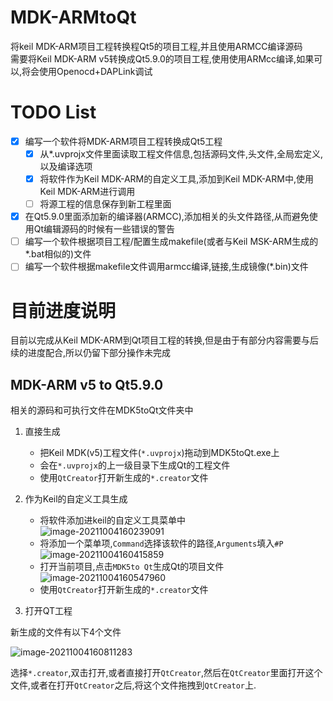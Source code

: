 # MDK-ARMtoQt
将keil MDK-ARM项目工程转换程Qt5的项目工程,并且使用ARMCC编译源码  
需要将Keil MDK-ARM v5转换成Qt5.9.0的项目工程,使用使用ARMcc编译,如果可以,将会使用Openocd+DAPLink调试  
# TODO List  
- [x] 编写一个软件将MDK-ARM项目工程转换成Qt5工程  
  - [x] 从*.uvprojx文件里面读取工程文件信息,包括源码文件,头文件,全局宏定义,以及编译选项  
  - [x] 将软件作为Keil MDK-ARM的自定义工具,添加到Keil MDK-ARM中,使用Keil MDK-ARM进行调用  
  - [ ] 将源工程的信息保存到新工程里面  
- [x] 在Qt5.9.0里面添加新的编译器(ARMCC),添加相关的头文件路径,从而避免使用Qt编辑源码的时候有一些错误的警告  
- [ ] 编写一个软件根据项目工程/配置生成makefile(或者与Keil MSK-ARM生成的*.bat相似的)文件  
- [ ] 编写一个软件根据makefile文件调用armcc编译,链接,生成镜像(\*.bin)文件  
# 目前进度说明  
目前以完成从Keil MDK-ARM到Qt项目工程的转换,但是由于有部分内容需要与后续的进度配合,所以仍留下部分操作未完成

## MDK-ARM v5 to Qt5.9.0
相关的源码和可执行文件在MDK5toQt文件夹中
1. 直接生成

   * 把Keil MDK(v5)工程文件(`*.uvprojx`)拖动到MDK5toQt.exe上
   * 会在`*.uvprojx`的上一级目录下生成Qt的工程文件
   * 使用`QtCreator`打开新生成的`*.creator`文件

2. 作为Keil的自定义工具生成

   * 将软件添加进keil的自定义工具菜单中  
     ![image-20211004160239091](https://i.loli.net/2021/10/04/gBycOvaWikIZPER.png)
   * 将添加一个菜单项,`Command`选择该软件的路径,`Arguments`填入`#P`  
     ![image-20211004160415859](https://i.loli.net/2021/10/04/rFzw29ivEJVnSBm.png)
   * 打开当前项目,点击`MDK5to Qt`生成Qt的项目文件  
     ![image-20211004160547960](https://i.loli.net/2021/10/04/6ctquN1DaxVX2ez.png)
   * 使用`QtCreator`打开新生成的`*.creator`文件

3. 打开QT工程

新生成的文件有以下4个文件

![image-20211004160811283](https://i.loli.net/2021/10/04/9DaX2WKZkANhsRb.png)

选择`*.creator`,双击打开,或者直接打开`QtCreator`,然后在`QtCreator`里面打开这个文件,或者在打开`QtCreator`之后,将这个文件拖拽到`QtCreator`上.

